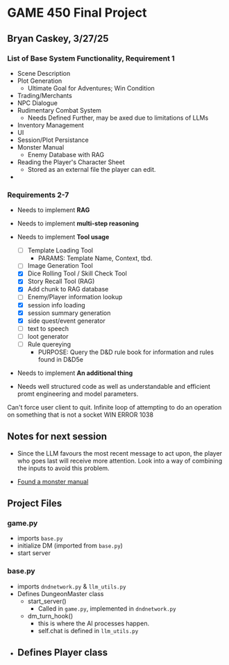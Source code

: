# GAME 450 Final Project
## Bryan Caskey, 3/27/25

### List of Base System Functionality, Requirement 1
- Scene Description
- Plot Generation
  - Ultimate Goal for Adventures; Win Condition
- Trading/Merchants
- NPC Dialogue
- Rudimentary Combat System 
  - Needs Defined Further, may be axed due to limitations of LLMs
- Inventory Management
- UI
- Session/Plot Persistance
- Monster Manual 
  - Enemy Database with RAG
- Reading the Player's Character Sheet
  - Stored as an external file the player can edit.
- 

### Requirements 2-7
- Needs to implement **RAG**
  
- Needs to implement **multi-step reasoning**
  
- Needs to implement **Tool usage**
  - [ ] Template Loading Tool
    - PARAMS: Template Name, Context, tbd.
  - [ ] Image Generation Tool
  - [x] Dice Rolling Tool / Skill Check Tool
  - [x] Story Recall Tool (RAG)
  - [x] Add chunk to RAG database
  - [ ] Enemy/Player information lookup
  - [x] session info loading
  - [x] session summary generation
  - [x] side quest/event generator
  - [ ] text to speech
  - [ ] loot generator
  - [ ] Rule quereying
    - PURPOSE: Query the D&D rule book for information and rules found in D&D5e
  
- Needs to implement **An additional thing**
  
- Needs well structured code as well as understandable and efficient promt engineering and model parameters.





Can't force user client to quit.
Infinite loop of attempting to do an operation on something that is not a socket WIN ERROR 1038


## Notes for next session
- Since the LLM favours the most recent message to act upon, the player who goes last will receive more attention. Look into a way of combining the inputs to avoid this problem. 

- [Found a monster manual](https://gist.github.com/tkfu/9819e4ac6d529e225e9fc58b358c3479)



## Project Files
### game.py

- imports `base.py`
- initialize DM (imported from `base.py`)
- start server

### base.py

- imports `dndnetwork.py` & `llm_utils.py`
- Defines DungeonMaster class
  - start_server()
    - Called in `game.py`, implemented in `dndnetwork.py`
  - dm_turn_hook()
    - this is where the AI processes happen.
    - self.chat is defined in `llm_utils.py`
- Defines Player class
  - 

